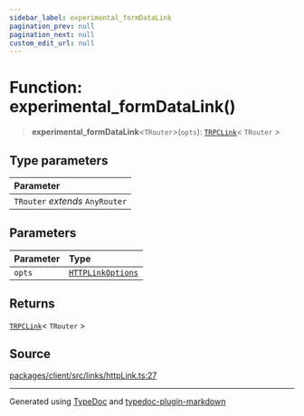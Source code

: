 ```yaml
---
sidebar_label: experimental_formDataLink
pagination_prev: null
pagination_next: null
custom_edit_url: null
---
```


# Function: experimental_formDataLink()

> **experimental_formDataLink**\<`TRouter`\>(`opts`): [`TRPCLink`](../04-Type%20Aliases/04-type-alias.TRPCLink.md)< `TRouter` \>

## Type parameters

| Parameter                       |
| :------------------------------ |
| `TRouter` _extends_ `AnyRouter` |

## Parameters

| Parameter | Type                                                                  |
| :-------- | :-------------------------------------------------------------------- |
| `opts`    | [`HTTPLinkOptions`](../03-Interfaces/03-interface.HTTPLinkOptions.md) |

## Returns

[`TRPCLink`](../04-Type%20Aliases/04-type-alias.TRPCLink.md)< `TRouter` \>

## Source

[packages/client/src/links/httpLink.ts:27](https://github.com/trpc/trpc/blob/caccce64/packages/client/src/links/httpLink.ts#L27)

---

Generated using [TypeDoc](https://typedoc.org/) and [typedoc-plugin-markdown](https://www.npmjs.com/package/typedoc-plugin-markdown)
